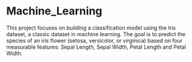 # Machine_Learning
This project focuses on building a classification model using the Iris dataset, a classic dataset in machine learning. The goal is to predict the species of an iris flower (setosa, versicolor, or virginica) based on four measurable features: Sepal Length, Sepal Width, Petal Length and Petal Width.

